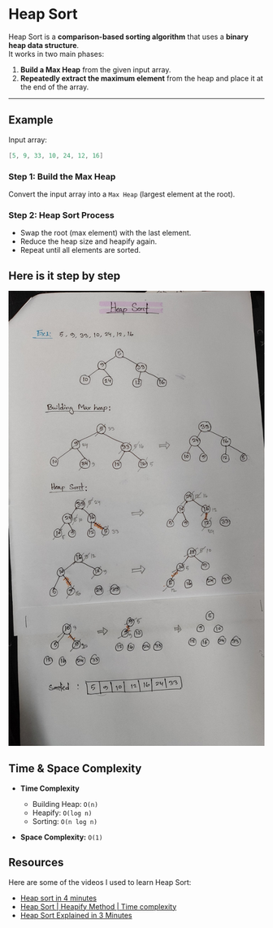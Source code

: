 # Heap Sort

Heap Sort is a **comparison-based sorting algorithm** that uses a **binary heap data structure**.  
It works in two main phases:
1. **Build a Max Heap** from the given input array.  
2. **Repeatedly extract the maximum element** from the heap and place it at the end of the array.

---

## Example

Input array:  

```c
[5, 9, 33, 10, 24, 12, 16]
```
### Step 1: Build the Max Heap
Convert the input array into a `Max Heap` (largest element at the root).  

### Step 2: Heap Sort Process
- Swap the root (max element) with the last element.  
- Reduce the heap size and heapify again.  
- Repeat until all elements are sorted.  

## Here is it step by step
![Heap Sort](heap-sort-simulation.jpg)

## Time & Space Complexity

- **Time Complexity**  
  - Building Heap: `O(n)`  
  - Heapify: `O(log n)`  
  - Sorting: `O(n log n)`  

- **Space Complexity:** `O(1)` 

## Resources

Here are some of the videos I used to learn Heap Sort:

- [Heap sort in 4 minutes](https://youtu.be/2DmK_H7IdTo?si=L-Aj9xNghXhK-m7P)  
- [Heap Sort | Heapify Method | Time complexity](https://youtu.be/9Qsgv--78L0?si=9qgMoy0kB6z-p-LZ)  
- [Heap Sort Explained in 3 Minutes](https://youtu.be/i7xGwTRarl0?si=W-iX5YjeDgEB8aYu)  
